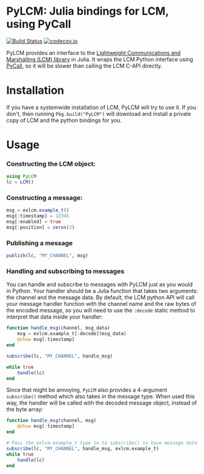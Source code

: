 # PyLCM: Julia bindings for LCM, using PyCall

[![Build Status](https://travis-ci.org/rdeits/PyLCM.jl.svg?branch=master)](https://travis-ci.org/rdeits/PyLCM.jl)
[![codecov.io](https://codecov.io/github/rdeits/PyLCM.jl/coverage.svg?branch=master)](https://codecov.io/github/rdeits/PyLCM.jl?branch=master)

PyLCM provides an interface to the [Lightweight Communications and Marshalling (LCM) library](https://lcm-proj.github.io/) in Julia. It wraps the LCM Python interface using [PyCall](https://github.com/stevengj/PyCall.jl), so it will be slower than calling the LCM C-API directly.

# Installation

If you have a systemwide installation of LCM, PyLCM will try to use it. If you don't, then running `Pkg.build("PyLCM")` will download and install a private copy of LCM and the python bindings for you.

# Usage

### Constructing the LCM object:

```julia
using PyLCM
lc = LCM()
```
### Constructing a message:

```julia
msg = exlcm.example_t()
msg[:timestamp] = 12345
msg[:enabled] = true
msg[:position] = zeros(3)
```

### Publishing a message

```julia
publish(lc, "MY_CHANNEL", msg)
```

### Handling and subscribing to messages

You can handle and subscribe to messages with PyLCM just as you would in Python. Your handler should be a Julia function that takes two arguments: the channel and the message data. By default, the LCM python API will call your message handler function with the channel name and the raw bytes of the encoded message, so you will need to use the `:decode` static method to interpret that data inside your handler:

```julia
function handle_msg(channel, msg_data)
    msg = exlcm.example_t[:decode](msg_data)
    @show msg[:timestamp]
end

subscribe(lc, "MY_CHANNEL", handle_msg)

while true
    handle(lc)
end
```

Since that might be annoying, `PyLCM` also provides a 4-argument `subscribe()` method which also takes in the message type. When used this way, the handler will be called with the decoded message object, instead of the byte array:

```julia
function handle_msg(channel, msg)
    @show msg[:timestamp]
end

# Pass the exlcm.example_t type in to subscribe() to have message data automatically decoded
subscribe(lc, "MY_CHANNEL", handle_msg, exlcm.example_t)
while true
    handle(lc)
end
```
